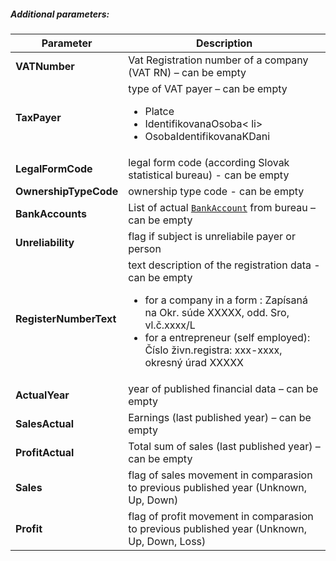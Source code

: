##### Additional parameters:
| Parameter | Description |
| ----------- | ----------- |
| **VATNumber** | Vat Registration number of a company (VAT RN) – can be empty  |
| **TaxPayer** | type of VAT payer  – can be empty <ul><li>Platce</li><li>IdentifikovanaOsoba< li><li>OsobaIdentifikovanaKDani</li></ul>|
| **LegalFormCode** | legal form code (according Slovak statistical bureau) - can be empty |
| **OwnershipTypeCode** |  ownership type code  - can be empty |
| **BankAccounts** | List of actual [`BankAccount`](#BankAccount) from bureau – can be empty |
| **Unreliability** | flag if subject is unreliabile payer or person|
| **RegisterNumberText** | text description of the registration data - can be empty <ul><li>for a company in a form : Zapísaná na Okr. súde XXXXX, odd. Sro, vl.č.xxxx/L</li><li>for a entrepreneur (self employed): Číslo živn.registra: xxx-xxxx, okresný úrad XXXXX </li></ul>|
| **ActualYear**| year of published financial data – can be empty|
| **SalesActual**| Earnings (last published year) – can be empty |
| **ProfitActual**| Total sum of sales (last published year) – can be empty |
| **Sales**| flag of sales movement in comparasion to previous published year  (Unknown, Up, Down) |
| **Profit**| flag of profit movement in comparasion to previous published year (Unknown, Up, Down, Loss) |